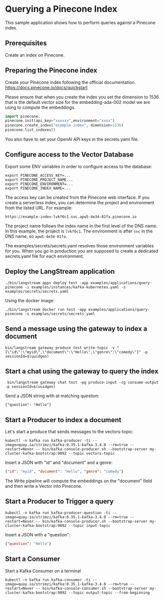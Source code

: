 # Querying a Pinecone Index

This sample application shows how to perform queries against a Pinecone index.

## Prerequisites

Create an index on Pinecone.


## Preparing the Pinecone index

Create your Pinecone index following the official documentation.
https://docs.pinecone.io/docs/quickstart

Please ensure that when you create the index you set the dimension to 1536 that is the default vector size for 
the embedding-ada-002 model we are using to compute the embeddings.

```python
import pinecone;
pinecone.init(api_key="xxxxxx",environment="xxxx")
pinecone.create_index("example-index", dimension=1536)
pinecone.list_indexes()
```

You also have to set your OpenAI API keys in the secrets.yaml file. 

## Configure access to the Vector Database

Export some ENV variables in order to configure access to the database:

```
export PINECONE_ACCESS_KEY=...
export PINECONE_PROJECT_NAME...
export PINECONE_ENVIRONMENT=...
export PINECONE_INDEX_NAME=...
```

The access key can be created from the Pinecone web interface. If you create a serverless
index, you can determine the project and environment from the listed URL. For example:

```
https://example-index-lvkf6c1.svc.apw5-4e34-81fa.pinecone.io
```

The project name follows the index name in the first level of the DNS name. In this
example, the project is `lvkf6c1`. The environment is after `svc` in the DNS name,
so `apw5-4e34-81fa`.

The examples/secrets/secrets.yaml resolves those environment variables for you.
When you go in production you are supposed to create a dedicated secrets.yaml file for each environment.


## Deploy the LangStream application

```
./bin/langstream apps deploy test -app examples/applications/query-pinecone -i examples/instances/kafka-kubernetes.yaml -s examples/secrets/secrets.yaml
```
Using the docker image:

```
./bin/langstream docker run test -app examples/applications/query-pinecone -s examples/secrets/secrets.yaml
```

## Send a message using the gateway to index a document

```
bin/langstream gateway produce test write-topic -v "{\"id\":\"myid\",\"document\":\"Hello\",\"genre\":\"comedy\"}" -p sessionId=$(uuidgen)
```
## Start a chat using the gateway to query the index

```
 bin/langstream gateway chat test -pg produce-input -cg consume-output -p sessionId=$(uuidgen)
 ```

 Send a JSON string with at matching question:

```
{"question": "Hello"}
```

## Start a Producer to index a document

Let's start a produce that sends messages to the vectors-topic:

```
kubectl -n kafka run kafka-producer -ti --image=quay.io/strimzi/kafka:0.35.1-kafka-3.4.0 --rm=true --restart=Never -- bin/kafka-console-producer.sh --bootstrap-server my-cluster-kafka-bootstrap:9092 --topic vectors-topic
```

Insert a JSON with "id" and "document" and a genre:

```json
{"id": "myid", "document": "Hello", "genre": "comedy"}
```

The Write pipeline will compute the embeddings on the "document" field and then write a Vector into Pinecone.

## Start a Producer to Trigger a query

```
kubectl -n kafka run kafka-producer-question -ti --image=quay.io/strimzi/kafka:0.35.1-kafka-3.4.0 --rm=true --restart=Never -- bin/kafka-console-producer.sh --bootstrap-server my-cluster-kafka-bootstrap:9092 --topic input-topic
```

Insert a JSON with a "question":

```json
{"question": "Hello"}
```


## Start a Consumer

Start a Kafka Consumer on a terminal

```
kubectl -n kafka run kafka-consumer -ti --image=quay.io/strimzi/kafka:0.35.1-kafka-3.4.0 --rm=true --restart=Never -- bin/kafka-console-consumer.sh --bootstrap-server my-cluster-kafka-bootstrap:9092 --topic output-topic --from-beginning
```

